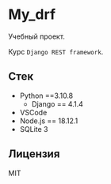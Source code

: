 # My_drf

Учебный проект.

Курс `Django REST framework`.

## Стек

- Python ==3.10.8
  - Django == 4.1.4
- VSCode
- Node.js == 18.12.1
- SQLite 3

## Лицензия

MIT
